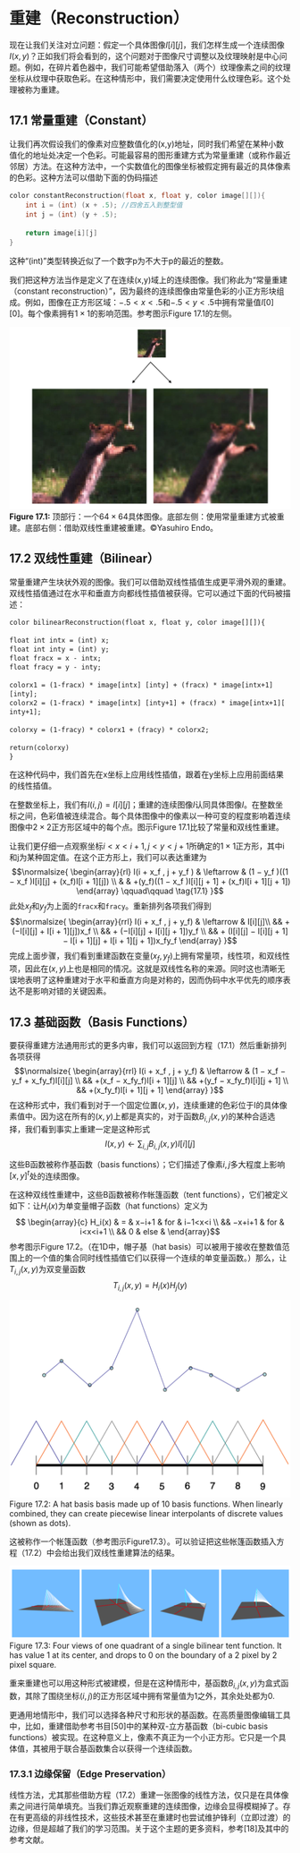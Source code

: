 # 重建（Reconstruction）
现在让我们关注对立问题：假定一个具体图像$I[i][j]$，我们怎样生成一个连续图像$I(x,y)$？正如我们将会看到的，这个问题对于图像尺寸调整以及纹理映射是中心问题。例如，在碎片着色器中，我们可能希望借助落入（两个）纹理像素之间的纹理坐标从纹理中获取色彩。在这种情形中，我们需要决定使用什么纹理色彩。这个处理被称为重建。

## 17.1 常量重建（Constant）
让我们再次假设我们的像素对应整数值化的(x,y)地址，同时我们希望在某种小数值化的地址处决定一个色彩。可能最容易的图形重建方式为常量重建（或称作最近邻居）方法。在这种方法中，一个实数值化的图像坐标被假定拥有最近的具体像素的色彩。这种方法可以借助下面的伪码描述

```c
color constantReconstruction(float x, float y, color image[][]){ 
	int i = (int) (x + .5); //四舍五入到整型值
	int j = (int) (y + .5);  
	
	return image[i][j] 
}
```
这种“(int)”类型转换近似了一个数字p为不大于p的最近的整数。

我们把这种方法当作是定义了在连续(x,y)域上的连续图像。我们称此为“常量重建（constant reconstruction）”，因为最终的连续图像由常量色彩的小正方形块组成。例如，图像在正方形区域：$−.5 < x < .5$和$−.5 < y < .5$中拥有常量值$I[0][0]$。每个像素拥有$1\times1$的影响范围。参考图示$\text{Figure 17.1}$的左侧。

![Figure17.1](media/Figure17.1.png)
**Figure 17.1:** 顶部行：一个$64\times64$具体图像。底部左侧：使用常量重建方式被重建。底部右侧：借助双线性重建被重建。©️Yasuhiro Endo。

## 17.2 双线性重建（Bilinear）
常量重建产生块状外观的图像。我们可以借助双线性插值生成更平滑外观的重建。双线性插值通过在水平和垂直方向都线性插值被获得。它可以通过下面的代码被描述：

```
color bilinearReconstruction(float x, float y, color image[][]){

float int intx = (int) x; 
float int inty = (int) y; 
float fracx = x - intx; 
float fracy = y - inty;

colorx1 = (1-fracx) * image[intx] [inty] + (fracx) * image[intx+1][inty]; 
colorx2 = (1-fracx) * image[intx] [inty+1] + (fracx) * image[intx+1][ inty+1];

colorxy = (1-fracy) * colorx1 + (fracy) * colorx2;

return(colorxy)
}
```
在这种代码中，我们首先在x坐标上应用线性插值，跟着在y坐标上应用前面结果的线性插值。

在整数坐标上，我们有$I(i, j) = I[i][j]$；重建的连续图像$I$认同具体图像$I$。在整数坐标之间，色彩值被连续混合。每个具体图像中的像素以一种可变的程度影响着连续图像中$2\times2$正方形区域中的每个点。图示$\text{Figure 17.1}$比较了常量和双线性重建。

让我们更仔细一点观察坐标$i < x < i + 1, j < y < j + 1$所确定的$1\times1$正方形，其中i和j为某种固定值。在这个正方形上，我们可以表达重建为
$$\normalsize{ \begin{array}{rl}
I(i + x_f , j + y_f ) & \leftarrow  & (1 − y_f )((1 − x_f )I[i][j] + (x_f)I[i + 1][j])  \\
 & & +(y_f)((1 − x_f )I[i][j + 1] + (x_f)I[i + 1][j + 1]) 
\end{array} \qquad\qquad \tag{17.1} }$$
此处$x_f$和$y_f$为上面的`fracx`和`fracy`。重新排列各项我们得到
$$\normalsize{ \begin{array}{rrl}
I(i + x_f , j + y_f) & \leftarrow & I[i][j]\\
&& + (−I[i][j] + I[i + 1][j])x_f \\
&& + (−I[i][j] + I[i][j + 1])y_f \\
&& + (I[i][j] − I[i][j + 1] − I[i + 1][j] + I[i + 1][j + 1])x_fy_f
\end{array} }$$
完成上面步骤，我们看到重建函数在变量$(x_f,y_f)$上拥有常量项，线性项，和双线性项，因此在$(x,y)$上也是相同的情况。这就是双线性名称的来源。同时这也清晰无误地表明了这种重建对于水平和垂直方向是对称的，因而伪码中水平优先的顺序表达不是影响对错的关键因素。

## 17.3 基础函数（Basis Functions）
要获得重建方法通用形式的更多内审，我们可以返回到方程（17.1）然后重新排列各项获得
$$\normalsize{ \begin{array}{rrl}
I(i + x_f , j + y_f) & \leftarrow & (1 − x_f − y_f + x_fy_f)I[i][j] \\
&& +(x_f − x_fy_f)I[i + 1][j] \\
&& +(y_f − x_fy_f)I[i][j + 1] \\
&& +(x_fy_f)I[i + 1][j + 1]
\end{array} }$$
在这种形式中，我们看到对于一个固定位置$(x,y)$，连续重建的色彩位于I的具体像素值中。因为这在所有的$(x,y)$上都是真实的，对于函数$B_{i,j}(x,y)$的某种合适选择，我们看到事实上重建一定是这种形式 
$$
I(x, y) \leftarrow \sum_{i,j}B_{i,j}(x, y)I[i][j] \tag{17.2}
$$

这些B函数被称作基函数（basis functions）；它们描述了像素$i,j$多大程度上影响$[x,y]^t$处的连续图像。

在这种双线性重建中，这些B函数被称作帐篷函数（tent functions），它们被定义如下：让$H_i(x)$为单变量帽子函数（hat functions）定义为
$$ \begin{array}{c}
H_i(x) & =  & x−i+1  & for & i−1<x<i  \\
				&& −x+i+1 & for & i<x<i+1 \\
				&& 0  & else &
\end{array}$$
参考图示$\text{Figure 17.2}$。（在1D中，帽子基（hat basis）可以被用于接收在整数值范围上的一个值的集合同时线性插值它们以获得一个连续的单变量函数。）那么，让$T_{i,j}(x,y)$为双变量函数
$$T_{i,j}(x, y) = H_i(x)H_j(y)$$

![Figure17.2](media/Figure17.2.png)
Figure 17.2: A hat basis basis made up of 10 basis functions. When linearly combined, they can create piecewise linear interpolants of discrete values (shown as dots).

这被称作一个帐篷函数（参考图示$\text{Figure17.3}$）。可以验证把这些帐篷函数插入方程（17.2）中会给出我们双线性重建算法的结果。

![Figure17.3](media/Figure17.3.png)
Figure 17.3: Four views of one quadrant of a single bilinear tent function. It has value 1 at its center, and drops to 0 on the boundary of a 2 pixel by 2 pixel square.

重来重建也可以用这种形式被建模，但是在这种情形中，基函数$B_{i,j}(x,y)$为盒式函数，其除了围绕坐标$(i,j)$的正方形区域中拥有常量值为1之外，其余处处都为0.

更通用地情形中，我们可以选择各种尺寸和形状的基函数。在高质量图像编辑工具中，比如，重建借助参考书目[50]中的某种双-立方基函数（bi-cubic basis functions）被实现。在这种意义上，像素不真正为一个小正方形。它只是一个具体值，其被用于联合基函数集合以获得一个连续函数。


### 17.3.1 边缘保留（Edge Preservation）
线性方法，尤其那些借助方程（17.2）重建一张图像的线性方法，仅只是在具体像素之间进行简单填充。当我们靠近观察重建的连续图像，边缘会显得模糊掉了。存在有更高级的非线性技术，这些技术甚至在重建时也尝试维护锋利（立即过渡）的边缘，但是超越了我们的学习范围。关于这个主题的更多资料，参考$[18]$及其中的参考文献。


